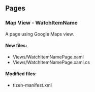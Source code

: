 ﻿## Pages

<!--{[{-->
### Map View - WatchItemName
A page using Google Maps view.
#### New files:
* Views/WatchItemNamePage.xaml
* Views/WatchItemNamePage.xaml.cs
#### Modified files:
* tizen-manifest.xml
<!--}]}-->